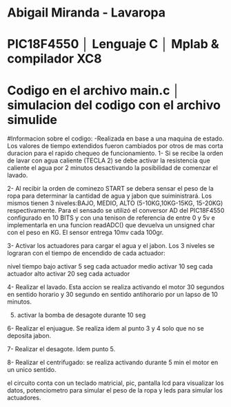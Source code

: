 # Abigail Miranda - Lavaropa
# PIC18F4550 │ Lenguaje C │ Mplab & compilador XC8 
# Codigo en el archivo main.c │ simulacion del codigo con el archivo simulide

#Informacion sobre el codigo:
-Realizada en base a una maquina de estado.
Los valores de tiempo extendidos fueron cambiados por otros de mas corta duracion para el rapido chequeo de funcionamiento.
1- Si se recibe la orden de lavar con agua caliente (TECLA 2) se debe activar la resistencia que caliente el agua por 2 minutos desactivando la posibilidad de comenzar el lavado. 

2- Al recibir la orden de cominezo START se debera sensar el peso de la ropa para determinar la cantidad de agua y jabon que suiministrará.
Los mismos tienen 3 niveles:BAJO, MEDIO, ALTO (5-10KG,10KG-15KG, 15-20KG) respectivamente. Para el sensado se utilizó el conversor AD del PIC18F4550 configurado en 10 BITS
y con una tenison de referencia de entre 0 y 5v e implementarla en una funcion readADC() que devuelva un unsigned char con el peso en KG. El sensor entrega 10mv cada 100gr.

3- Activar los actuadores para cargar el agua y el jabon. Los 3 niveles se lograran con el tiempo de encendido de cada actuador:

  nivel     tiempo
  bajo      activar 5 seg cada actuador
  medio     activar 10 seg cada actuador
  alto      activar 20 seg cada actuador
  
4- Realizar el lavado. Esta accion se realiza activando el motor 30 segundos en sentido horario y 30 segundo en sentido antihorario por un lapso de 10 minutos.

5. activar la bomba de desagote durante 10 seg

6- Realizar el enjuague. Se realiza idem al punto 3 y 4 solo que no se deposita jabon.

7- Realizar el desagote. Idem punto 5.

8- Realizar el centrifugado: se realiza activando durante 5 min el motor en un unico sentido.

el circuito conta con un teclado matricial, pic, pantalla lcd para visualizar los datos, potenciometro para simular el peso de la ropa y leds para simular los actuadores.
